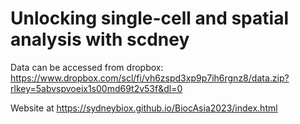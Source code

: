 # Unlocking single-cell and spatial analysis with scdney


Data can be accessed from dropbox: https://www.dropbox.com/scl/fi/vh6zspd3xp9p7ih6rgnz8/data.zip?rlkey=5abvspvoeix1s00md69t2v53f&dl=0

Website at https://sydneybiox.github.io/BiocAsia2023/index.html  
